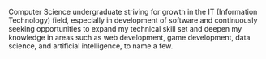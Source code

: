 Computer Science undergraduate striving for growth in the IT (Information Technology) field, especially in development of software and continuously seeking opportunities to expand my technical skill set and deepen my knowledge in areas such as web development, game development, data science, and artificial intelligence, to name a few.

<!---
JoaoLantyer/JoaoLantyer is a ✨ special ✨ repository because its `README.md` (this file) appears on your GitHub profile.
You can click the Preview link to take a look at your changes.
--->
